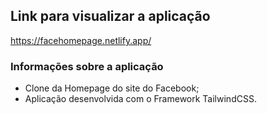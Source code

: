 ## Link para visualizar a aplicação
<https://facehomepage.netlify.app/>

### Informações sobre a aplicação
* Clone da Homepage do site do Facebook; 
* Aplicação desenvolvida com o Framework TailwindCSS.